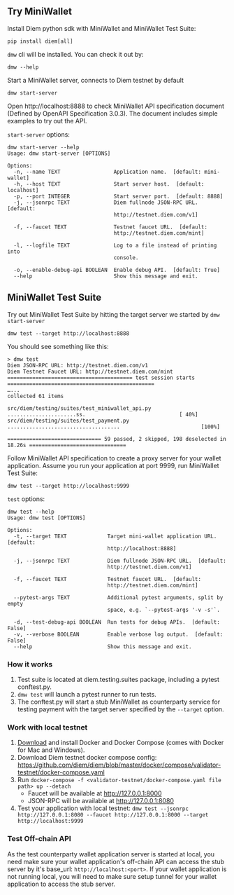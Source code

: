 ## Try MiniWallet

Install Diem python sdk with MiniWallet and MiniWallet Test Suite:
```
pip install diem[all]
```

`dmw` cli will be installed. You can check it out by:
```
dmw --help
```

Start a MiniWallet server, connects to Diem testnet by default
```
dmw start-server
```

Open http://localhost:8888 to check MiniWallet API specification document (Defined by OpenAPI Specification 3.0.3).
The document includes simple examples to try out the API.

`start-server` options:

```
dmw start-server --help
Usage: dmw start-server [OPTIONS]

Options:
  -n, --name TEXT                 Application name.  [default: mini-wallet]
  -h, --host TEXT                 Start server host.  [default: localhost]
  -p, --port INTEGER              Start server port.  [default: 8888]
  -j, --jsonrpc TEXT              Diem fullnode JSON-RPC URL.  [default:
                                  http://testnet.diem.com/v1]

  -f, --faucet TEXT               Testnet faucet URL.  [default:
                                  http://testnet.diem.com/mint]

  -l, --logfile TEXT              Log to a file instead of printing into
                                  console.

  -o, --enable-debug-api BOOLEAN  Enable debug API.  [default: True]
  --help                          Show this message and exit.
```


## MiniWallet Test Suite

Try out MiniWallet Test Suite by hitting the target server we started by `dmw start-server`
```
dmw test --target http://localhost:8888
```
You should see something like this:

```
> dmw test
Diem JSON-RPC URL: http://testnet.diem.com/v1
Diem Testnet Faucet URL: http://testnet.diem.com/mint
======================================== test session starts ===============================================
…...
collected 61 items

src/diem/testing/suites/test_miniwallet_api.py ......................ss.                              [ 40%]
src/diem/testing/suites/test_payment.py ....................................                          [100%]

============================== 59 passed, 2 skipped, 198 deselected in 18.26s ===============================
```

Follow MiniWallet API specification to create a proxy server for your wallet application.
Assume you run your application at port 9999, run MiniWallet Test Suite:
```
dmw test --target http://localhost:9999
```

`test` options:
```
dmw test --help
Usage: dmw test [OPTIONS]

Options:
  -t, --target TEXT             Target mini-wallet application URL.  [default:
                                http://localhost:8888]

  -j, --jsonrpc TEXT            Diem fullnode JSON-RPC URL.  [default:
                                http://testnet.diem.com/v1]

  -f, --faucet TEXT             Testnet faucet URL.  [default:
                                http://testnet.diem.com/mint]

  --pytest-args TEXT            Additional pytest arguments, split by empty
                                space, e.g. `--pytest-args '-v -s'`.

  -d, --test-debug-api BOOLEAN  Run tests for debug APIs.  [default: False]
  -v, --verbose BOOLEAN         Enable verbose log output.  [default: False]
  --help                        Show this message and exit.
```

### How it works

1. Test suite is located at diem.testing.suites package, including a pytest conftest.py.
2. `dmw test` will launch a pytest runner to run tests.
3. The conftest.py will start a stub MiniWallet as counterparty service for testing payment with the target server specified by the `--target` option.


### Work with local testnet

1. [Download](https://docs.docker.com/get-docker/) and install Docker and Docker Compose (comes with Docker for Mac and Windows).
2. Download Diem testnet docker compose config: https://github.com/diem/diem/blob/master/docker/compose/validator-testnet/docker-compose.yaml
3. Run `docker-compose -f <validator-testnet/docker-compose.yaml file path> up --detach`
   * Faucet will be available at http://127.0.0.1:8000
   * JSON-RPC will be available at http://127.0.0.1:8080
4. Test your application with local testnet: `dmw test --jsonrpc http://127.0.0.1:8080 --faucet http://127.0.0.1:8000 --target http://localhost:9999`

### Test Off-chain API

As the test counterparty wallet application server is started at local, you need make sure your wallet application's off-chain API can access the stub server by it's base_url: `http://localhost:<port>`.
If your wallet application is not running local, you will need to make sure setup tunnel for your wallet application to access the stub server.
